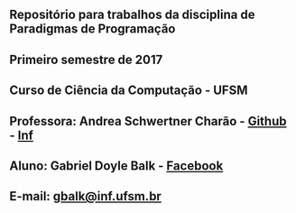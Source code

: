 ## Repositório para trabalhos da disciplina de Paradigmas de Programação
## Primeiro semestre de 2017
## Curso de Ciência da Computação - UFSM
## **Professora:** Andrea Schwertner Charão - [Github](https://github.com/AndreaInfUFSM) - [Inf](http://www.inf.ufsm.br/~andrea) 
## **Aluno:** Gabriel Doyle Balk - [Facebook](https://www.facebook.com/doylegabriel)
## **E-mail:** gbalk@inf.ufsm.br

